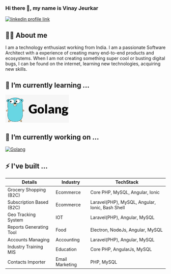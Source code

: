 ### Hi there 👋, my name is Vinay Jeurkar

[![linkedin profile link](https://shields.io/badge/-LinkedIn-0e76a8?logo=linkedin&style=for-the-badge)](https://www.linkedin.com/in/vinay-jeurkar)

## 🙋‍♂️ About me

I am a technology enthusiast working from India. I am a passionate Software Architect with a experience of creating many end-to-end products and ecosystems.
When I am not creating something super cool or busting digital bugs, I can be found on the internet, learning new technologies, acquiring new skills.

## 🌱 I’m currently learning ...
<img src="assets/golang-small.png" alt="Golang" width="200px">

## 🔭 I’m currently working on ...
[<img src="https://avatars.githubusercontent.com/u/94817574?s=200&v=4" alt="Golang" width="70px">](https://github.com/golang-demos)

## ⚡ I've built ...
| Details                  | Industry        | TechStack                                       |
|--------------------------|-----------------|-------------------------------------------------|
| Grocery Shopping (B2C)   | Ecommerce       | Core PHP, MySQL, Angular, Ionic                 |
| Subscription Based (B2C) | Ecommerce       | Laravel(PHP), MySQL, Angular, Ionic, Bash Shell |
| Geo Tracking System      | IOT             | Laravel(PHP), Angular, MySQL                    |
| Reports Generating Tool  | Food            | Electron, NodeJs, Angular, MySQL                |
| Accounts Managing        | Accounting      | Laravel(PHP), Angular, MySQL                    |
| Industry Training MIS    | Education       | Core PHP, AngularJs, MySQL                      |
| Contacts Importer        | Email Marketing | PHP, MySQL                                      |


<!--
**vinay03/vinay03** is a ✨ _special_ ✨ repository because its `README.md` (this file) appears on your GitHub profile.

Here are some ideas to get you started:

- 🔭 I’m currently working on ...
- 🌱 I’m currently learning ...
- 👯 I’m looking to collaborate on ...
- 🤔 I’m looking for help with ...
- 💬 Ask me about ...
- 📫 How to reach me: ...
- 😄 Pronouns: ...
- ⚡ Fun fact: ...
-->
